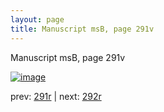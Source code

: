 ```yaml
---
layout: page
title: Manuscript msB, page 291v
---
```


Manuscript msB, page 291v

[![image](http://www.homermultitext.org/iipsrv?OBJ=IIP,1.0&FIF=/project/homer/pyramidal/deepzoom/hmt/vbbifolio/pending/vb_291v_292r.tif&WID=100&CVT=JPEG)](http://www.homermultitext.org/ict2/?urn=urn:cite2:hmt:vbbifolio.pending:vb_291v_292r)

prev:  [291r](../291r) | next:  [292r](../292r)

